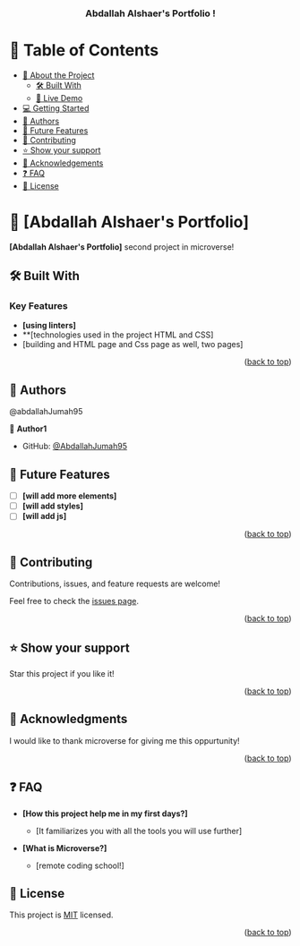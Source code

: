 <a name="readme-top"></a>
<div align="center">

  <h3><b>Abdallah Alshaer's Portfolio !</b></h3>

</div>

# 📗 Table of Contents

- [📖 About the Project](#about-project)
  - [🛠 Built With](#built-with)
  - [🚀 Live Demo](#live-demo)
- [💻 Getting Started](#getting-started)
- [👥 Authors](#authors)
- [🔭 Future Features](#future-features)
- [🤝 Contributing](#contributing)
- [⭐️ Show your support](#support)
- [🙏 Acknowledgements](#acknowledgements)
- [❓ FAQ](#faq)
- [📝 License](#license)

# 📖 [Abdallah Alshaer's Portfolio] <a name="about-project"></a>
**[Abdallah Alshaer's Portfolio]** second project in microverse!


## 🛠 Built With <a name="built-with"></a>
### Key Features <a name="key-features"></a>
- **[using linters]**
- **[technologies used in the project HTML and CSS]
- [building and HTML page and Css page as well, two pages]

<p align="right">(<a href="#readme-top">back to top</a>)</p>



## 👥 Authors <a name="abdallahJumah95"></a>

@abdallahJumah95

👤 **Author1**

- GitHub: [@AbdallahJumah95](https://github.com/AbdallahJumah95)

## 🔭 Future Features <a name="future-features"></a>

- [ ] **[will add more elements]**
- [ ] **[will add styles]**
- [ ] **[will add js]**

<p align="right">(<a href="#readme-top">back to top</a>)</p>


## 🤝 Contributing <a name="contributing"></a>

Contributions, issues, and feature requests are welcome!

Feel free to check the [issues page](../../issues/).

<p align="right">(<a href="#readme-top">back to top</a>)</p>

## ⭐️ Show your support <a name="support"></a>

Star this project if you like it!

<p align="right">(<a href="#readme-top">back to top</a>)</p>

## 🙏 Acknowledgments <a name="acknowledgements"></a>

I would like to thank microverse for giving me this oppurtunity!

<p align="right">(<a href="#readme-top">back to top</a>)</p>

## ❓ FAQ <a name="faq"></a>
- **[How this project help me in my first days?]**

  - [It familiarizes you with all the tools you will use further]

- **[What is Microverse?]**

  - [remote coding school!]

## 📝 License <a name="license"></a>

This project is [MIT](./mit.md) licensed.

<p align="right">(<a href="#readme-top">back to top</a>)</p>
